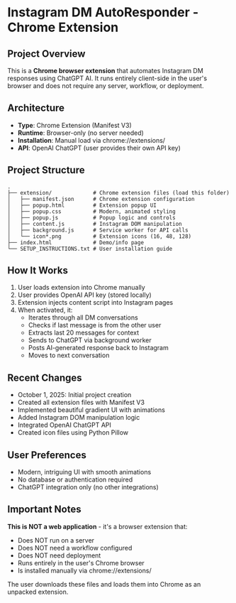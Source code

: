 # Instagram DM AutoResponder - Chrome Extension

## Project Overview
This is a **Chrome browser extension** that automates Instagram DM responses using ChatGPT AI. It runs entirely client-side in the user's browser and does not require any server, workflow, or deployment.

## Architecture
- **Type**: Chrome Extension (Manifest V3)
- **Runtime**: Browser-only (no server needed)
- **Installation**: Manual load via chrome://extensions/
- **API**: OpenAI ChatGPT (user provides their own API key)

## Project Structure
```
.
├── extension/             # Chrome extension files (load this folder)
│   ├── manifest.json      # Chrome extension configuration
│   ├── popup.html         # Extension popup UI
│   ├── popup.css          # Modern, animated styling
│   ├── popup.js           # Popup logic and controls
│   ├── content.js         # Instagram DOM manipulation
│   ├── background.js      # Service worker for API calls
│   └── icon*.png          # Extension icons (16, 48, 128)
├── index.html             # Demo/info page
└── SETUP_INSTRUCTIONS.txt # User installation guide
```

## How It Works
1. User loads extension into Chrome manually
2. User provides OpenAI API key (stored locally)
3. Extension injects content script into Instagram pages
4. When activated, it:
   - Iterates through all DM conversations
   - Checks if last message is from the other user
   - Extracts last 20 messages for context
   - Sends to ChatGPT via background worker
   - Posts AI-generated response back to Instagram
   - Moves to next conversation

## Recent Changes
- October 1, 2025: Initial project creation
- Created all extension files with Manifest V3
- Implemented beautiful gradient UI with animations
- Added Instagram DOM manipulation logic
- Integrated OpenAI ChatGPT API
- Created icon files using Python Pillow

## User Preferences
- Modern, intriguing UI with smooth animations
- No database or authentication required
- ChatGPT integration only (no other integrations)

## Important Notes
**This is NOT a web application** - it's a browser extension that:
- Does NOT run on a server
- Does NOT need a workflow configured
- Does NOT need deployment
- Runs entirely in the user's Chrome browser
- Is installed manually via chrome://extensions/

The user downloads these files and loads them into Chrome as an unpacked extension.
